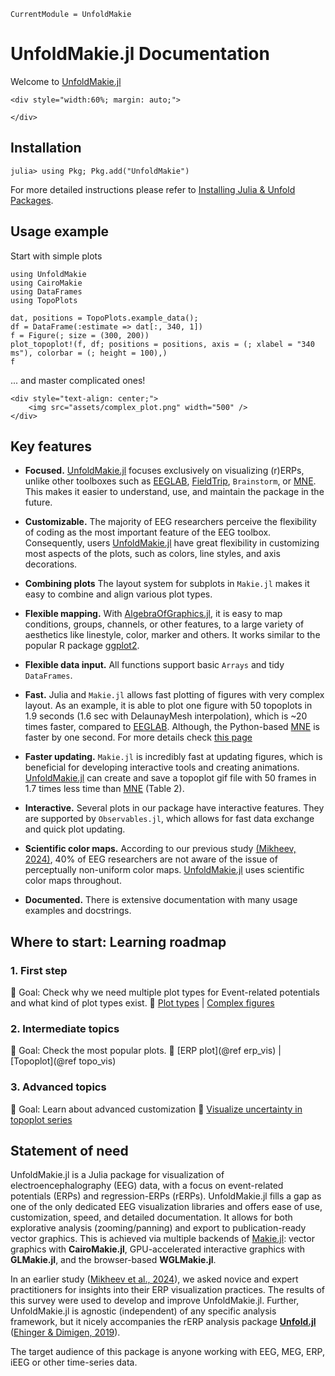```@meta
CurrentModule = UnfoldMakie
```
# UnfoldMakie.jl Documentation
Welcome to [UnfoldMakie.jl](https://github.com/unfoldtoolbox/UnfoldMakie.jl)

```@raw html
<div style="width:60%; margin: auto;">

</div>
```

## Installation 
```julia-repl
julia> using Pkg; Pkg.add("UnfoldMakie")
```
For more detailed instructions please refer to [Installing Julia & Unfold Packages](https://unfoldtoolbox.github.io/UnfoldDocs/main/installation/).

## Usage example
Start with simple plots
```@example quickstart
using UnfoldMakie
using CairoMakie
using DataFrames
using TopoPlots

dat, positions = TopoPlots.example_data();
df = DataFrame(:estimate => dat[:, 340, 1])
f = Figure(; size = (300, 200))
plot_topoplot!(f, df; positions = positions, axis = (; xlabel = "340 ms"), colorbar = (; height = 100),)
f
```

... and master complicated ones!

```@raw html
<div style="text-align: center;">
    <img src="assets/complex_plot.png" width="500" />
</div>
```

## Key features 

- **Focused.** [UnfoldMakie.jl](https://github.com/unfoldtoolbox/UnfoldMakie.jl) focuses exclusively on visualizing (r)ERPs, unlike other toolboxes such as [EEGLAB](https://sccn.ucsd.edu/eeglab/), [FieldTrip](https://www.fieldtriptoolbox.org/), `Brainstorm`, or [MNE](http://mne.tools). This makes it easier to understand, use, and maintain the package in the future.

- **Customizable.** The majority of EEG researchers perceive the flexibility of coding as the most important feature of the EEG toolbox. Consequently, users [UnfoldMakie.jl](https://github.com/unfoldtoolbox/UnfoldMakie.jl) have great flexibility in customizing most aspects of the plots, such as colors, line styles, and axis decorations. 

- **Combining plots** The layout system for subplots in `Makie.jl` makes it easy to combine and align various plot types.
- **Flexible mapping.** With [AlgebraOfGraphics.jl](https://aog.makie.org/), it is easy to map conditions, groups, channels, or other features, to a large variety of aesthetics like linestyle, color, marker and others. It works similar to the popular R package [ggplot2](https://ggplot2.tidyverse.org/).

- **Flexible data input.** All functions support basic `Arrays` and tidy `DataFrames`.

- **Fast.** Julia and `Makie.jl` allows fast plotting of figures with very complex layout. As an example, it is able to plot one figure with 50 topoplots in 1.9 seconds (1.6 sec with DelaunayMesh interpolation), which is ~20 times faster, compared to [EEGLAB](https://sccn.ucsd.edu/eeglab/). Although, the Python-based [MNE](http://mne.tools) is faster by one second. For more details check [this page](https://unfoldtoolbox.github.io/UnfoldMakie.jl/dev/generated/intro/speed/)

- **Faster updating.** `Makie.jl` is incredibly fast at updating figures, which is beneficial for developing interactive tools and creating animations. [UnfoldMakie.jl](https://github.com/unfoldtoolbox/UnfoldMakie.jl) can create and save a topoplot gif file with 50 frames in 1.7 times less time than [MNE](http://mne.tools) (Table 2).

- **Interactive.** Several plots in our package have interactive features. They are supported by `Observables.jl`, which allows for fast data exchange and quick plot updating.

- **Scientific color maps.** According to our previous study [(Mikheev, 2024)](https://apertureneuro.org/article/116386-the-art-of-brainwaves-a-survey-on-event-related-potential-visualization-practices), 40% of EEG researchers are not aware of the issue of perceptually non-uniform color maps. [UnfoldMakie.jl](https://github.com/unfoldtoolbox/UnfoldMakie.jl) uses scientific color maps throughout.

- **Documented.** There is extensive documentation with many usage examples and docstrings.



## Where to start: Learning roadmap
### 1. First step
📌 Goal: Check why we need multiple plot types for Event-related potentials and what kind of plot types exist. 
🔗 [Plot types](@ref) | [Complex figures](@ref)

### 2. Intermediate topics
📌 Goal: Check the most popular plots.
🔗 [ERP plot](@ref erp_vis) | [Topoplot](@ref topo_vis)

### 3. Advanced topics
📌 Goal: Learn about advanced customization
🔗 [Visualize uncertainty in topoplot series](@ref)



## Statement of need

UnfoldMakie.jl is a Julia package for visualization of electroencephalography (EEG) data, with a focus on event-related potentials (ERPs) and regression-ERPs (rERPs). UnfoldMakie.jl fills a gap as one of the only dedicated EEG visualization libraries and offers ease of use, customization, speed, and detailed documentation. It allows for both explorative analysis (zooming/panning) and export to publication-ready vector graphics. This is achieved via multiple backends of [Makie.jl](https://makie.juliaplots.org/): vector graphics with **CairoMakie.jl**, GPU-accelerated interactive graphics with **GLMakie.jl**, and the browser-based **WGLMakie.jl**.

In an earlier study ([Mikheev et al., 2024](#)), we asked novice and expert practitioners for insights into their ERP visualization practices. The results of this survey were used to develop and improve UnfoldMakie.jl. Further, UnfoldMakie.jl is agnostic (independent) of any specific analysis framework, but it nicely accompanies the rERP analysis package [**Unfold.jl**](https://github.com/unfoldtoolbox/Unfold.jl) ([Ehinger & Dimigen, 2019](https://peerj.com/articles/7838/)).

The target audience of this package is anyone working with EEG, MEG, ERP, iEEG or other time-series data.
